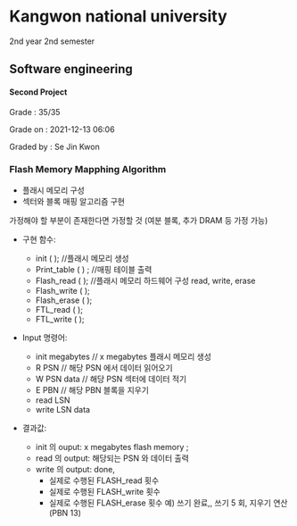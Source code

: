 # Kangwon national university

2nd year 2nd semester

## Software engineering
#### Second Project
Grade : 35/35

Grade on : 2021-12-13 06:06

Graded by	: Se Jin Kwon

### Flash Memory Mapphing Algorithm


- 플래시 메모리 구성
- 섹터와 블록 매핑 알고리즘 구현

가정해야 할 부분이 존재한다면 가정할 것 (여분 블록, 추가 DRAM 등 가정 가능)



- 구현 함수:
  * init ( ); //플래시 메모리 생성
  * Print_table ( ) ; //매핑 테이블 출력
  * Flash_read ( ); //플래시 메모리 하드웨어 구성 read, write, erase
  * Flash_write ( );
  * Flash_erase ( );
  * FTL_read ( );
  * FTL_write ( );

- Input 명령어: 
  * init megabytes // x megabytes 플래시 메모리 생성
  * R PSN // 해당 PSN 에서 데이터 읽어오기
  * W PSN data // 해당 PSN 섹터에 데이터 적기
  * E PBN // 해당 PBN 블록을 지우기
  * read LSN
  * write LSN data

- 결과값:
  * init 의 ouput: x megabytes flash memory ;
  * read 의 output: 해당되는 PSN 와 데이터 출력
  * write 의 output: done,
    * 실제로 수행된 FLASH_read 횟수
    * 실제로 수행된 FLASH_write 횟수
    * 실제로 수행된 FLASH_erase 횟수 예) 쓰기 완료,, 쓰기 5 회, 지우기 연산 (PBN 13)



